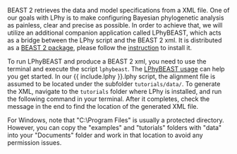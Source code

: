
BEAST 2 retrieves the data and model specifications from a XML file.
One of our goals with LPhy is to make configuring Bayesian phylogenetic analysis 
as painless, clear and precise as possible.
In order to achieve that, we will utilize an additional companion application called LPhyBEAST, 
which acts as a bridge between the LPhy script and the BEAST 2 xml.
It is distributed as a [BEAST 2 package](https://www.beast2.org/managing-packages/),
please follow the [instruction](https://linguaphylo.github.io/setup/#lphybeast-installation) 
to install it.

To run LPhyBEAST and produce a BEAST 2 xml, you need to use the terminal 
and execute the script `lphybeast`. 
The [LPhyBEAST usage](https://linguaphylo.github.io/setup/#lphybeast-usage) can help you get started. 
In our {{ include.lphy }}.lphy script, the alignment file is assumed to be located 
under the subfolder `tutorials/data/`. 
To generate the XML, navigate to the `tutorials` folder where LPhy is installed, 
and run the following command in your terminal. 
After it completes, check the message in the end to find the location of the generated XML file. 

For Windows, note that "C:\Program Files" is usually a protected directory. 
However, you can copy the "examples" and "tutorials" folders with "data" 
into your "Documents" folder and work in that location to avoid any permission issues.
